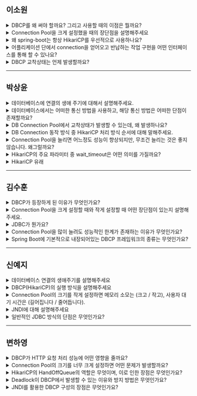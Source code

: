 ## 이소원

<details>
<summary>DBCP를 왜 써야 할까요? 그리고 사용할 때의 이점은 뭘까요?</summary>

DBCP는 DB 연결을 매번 새로 생성하고 닫는데 드는 비용을 줄이기 위해 사용됩니다.

데이터베이스와의 연결은 TCP 기반 통신으로, 초기 연결 시 3-way handshake, 인증과정, 세션 설정 등으로 시간과 리소스가 많이 소모됩니다.

그래서 DBCP를 사용하면 미리 일정 수의 커넥션을 생성해 pool에 보관하고 요청이 올 때마다 그 중 하나를 빌려서 사용하고, 사용 후 반납합니다.

이 방식은 재사용이 가능해 성능이 크게 향상되며, 커넥션 수를 제한하여 DB 과부하도 방지할 수 있습니다.

따라서 성능 최적화와 자원 관리 측면 모두에서 DBCP는 필수적인 구성요소라고 할 수 있습니다.

</details>

<details>
<summary>Connection Pool을 크게 설정했을 때의 장단점을 설명해주세요</summary>

장점 : 커넥션의 수가 많아 부족 현상이 덜하여 사용자 대기 시간이 줄어듦니다.

단점 : 커넥션의 수가 많으면 그만큼 많은 수의 스레드의 요청을 처리하게 되고 이로 인해 문맥 교환이 증가하여 DB 성능이 저하됩니다.

</details>

<details>
<summary>왜 spring-boot는 항상 HikariCP를 우선적으로 사용하나요?</summary>

Spring Boot 2.x부터 HikariCP가 성능과 안정성 면에서 우수한 커넥션 풀로 평가되기 때문에 기본적으로 사용됩니다.

HikariCP만 HandOffQueue 를 사용합니다.

Spring Boot는 spring-boot-starter-jdbc나 spring-boot-starter-data-jpa 의존성을 추가하면 자동으로 DataSource를 구성하는데, 이때 classpath에 HikariCP가 있으면 기본 구현체로 자동 설정됩니다.

이전에는 Apache DBCP나 Tomcat JDBC Pool도 사용되었지만, HikariCP가 더 나은 **Connection 획득 시간, 경량성, 안정성** 등을 보여주기 때문에 지금은 공식적으로도 권장되고 있습니다.

만약 HikariCP를 사용하지 않고 다른 풀을 사용하고 싶다면, spring.datasource.type 설정을 통해 명시적으로 변경할 수 있습니다.

• HikariCP는 바이트코드 수준까지 극단적으로 최적화되어있기에 가장 많이 사용됩니다.

</details>

<details>
<summary>어플리케이션 단에서 connection을 얻어오고 반납하는 작업 구현을 어떤 인터페이스를 통해 할 수 있나요?</summary>

Data Source

</details>

<details>
<summary>DBCP 교착상태는 언제 발생할까요?</summary>

DBCP에서의 교착상태는 모든 커넥션이 소진되고 반납되지 않아 새로운 요청들이 무한히 커넥션을 (스레드가) 기다리는 상태를 의미합니다.

커넥션 누수방지, 적절한 커넥션 풀 크기, 타임아웃 설정 등으로 예방할 수 있습니다.

</details>

---

## 박상윤

<details>
<summary>데이터베이스에 연결의 생애 주기에 대해서 설명해주세요.</summary>

1. 데이터베이스 드라이버를 사용해 데이터베이스 연결을 엽니다.  
2. 데이터를 읽고 쓰기 위한 TCP 소켓을 엽니다.  
3. TCP 소켓을 사용해서 데이터를 통신합니다.  
4. 데이터베이스 연결을 닫습니다.  
5. TCP 소켓을 닫습니다.

</details>

<details>
<summary>데이터베이스에서는 어떠한 통신 방법을 사용하고, 해당 통신 방법은 어떠한 단점이 존재할까요?</summary>

DB는 TCP기반 통신 방법을 사용하고, 매번 커넥션을 열고 닫을때 3-way-handshake와 4-way-handshake로 인해 시간적인 비용 발생으로 서비스 성능이 저하됩니다.

</details>

<details>
<summary>DB Connection Pool에서 교착상태가 발생할 수 있는데, 왜 발생하나요?</summary>

스레드가 서로의 DB Connection이 반납되기만을 무한정 대기하게 되며 발생합니다.

</details>

<details>
<summary>DB Connection 동작 방식 중 HikariCP 처리 방식 순서에 대해 말해주세요.</summary>

1. Thread가 Connection을 요청하여 Connection Pool에 유휴 Connection을 찾아 반환합니다.  
2. 가능한 Connection이 존재하지 않으면, **HandOffQueue를 Polling하면서 다른 Thread의 반납을 기다립니다.**  
3. 사용한 Connection이 반납되면, Connection Pool이 Connection 사용내역을 기록하고, HandOffQueue에 반납된 Connection을 넣습니다.  
4. HandQueue를 Polling하던 대기 Thread가 Connection을 획득하고 작업을 이어나갑니다.

</details>

<details>
<summary>Connection Pool을 늘리면 어느정도 성능이 향상되지만, 무조건 늘리는 것은 좋지 않습니다. 왜그럴까요?</summary>

커넥션 수가 많아지면, 운영체제는 각 쓰레드간 Context Switching을 자주 해야 하며, 이로 인해 CPU의 자원이 소모되어 오버헤드가 발생합니다.

</details>

<details>
<summary>HikariCP의 주요 파라미터 중 wait_timeout은 어떤 의미를 가질까요?</summary>

wait_timeout은 DB 서버에서 커넥션이 **유휴 상태**일 때, 얼마나 오랫동안 대기할지를 설정하는 파라미터입니다.

설정된 시간 동안 커넥션에서 아무 활동이 없는 경우, 해당 커넥션을 자동으로 종료시킵니다.

</details>

<details>
<summary>HikariCP 유래</summary>

히카리CP의 이름 유래는 크게 두 가지 측면에서 해석할 수 있습니다.

첫째, "히카리(光)"는 일본어로 "빛"을 의미하며, 이는 데이터베이스 커넥션 풀이 데이터베이스와 웹 애플리케이션 사이를 빛처럼 빠르게 연결해 준다는 의미에서 유래되었다고 볼 수 있습니다.

둘째, "Hikari"는 최소한의 필요한 코드만 사용하여 가볍고 효율적인 구현을 추구한다는 의미를 담고 있다고 합니다.

![image.png](attachment:8a983f71-f35e-4dc7-9edc-5648c982f4d7:image.png)

</details>

---

## 김수훈

<details>
<summary>DBCP가 등장하게 된 이유가 무엇인가요?</summary>

데이터베이스와 애플리케이션 사이의 데이터 통신에 TCP를 사용합니다.  
하지만 TCP기반 통신 시, 매번 connection을 열고닫는 시간적인 비용 발생으로 서비스 성능저하가 발생하고, 시스템의 많은 부하를 주는 해당 비용을 해결하기 위해 DBCP 등장했습니다.

</details>

<details>
<summary>Connection Pool을 크게 설정할 때와 작게 설정할 때 어떤 장단점이 있는지 설명해주세요.</summary>

Connection Pool을 크게 설정하면 스레드가 사용하는 connection 외에 남은 connection은 메모리 공간만 차지하기 때문에 메모리 소모가 큰 반면에 사용자 대기시간은 줄어듭니다.  
반대로 Connection Pool을 작게 설정하면 메모리 소모량은 적지만 사용자 대기시간이 늘어납니다.

</details>

<details>
<summary>JDBC가 뭔가요?</summary>

JDBC는 자바에서 데이터베이스에 연결하고 SQL을 실행할 수 있도록 도와주는 표준 API입니다.  
자바와 DB 간의 통신을 중계해주는 역할을 합니다.

</details>

<details>
<summary>Connection Pool을 많이 늘려도 성능적인 한계가 존재하는 이유가 무엇인가요?</summary>

Context Switching으로 인한 오버헤드가 더 많이 발생하기 때문입니다.

</details>

<details>
<summary>Spring Boot에 기본적으로 내장되어있는 DBCP 프레임워크의 종류는 무엇인가요?</summary>

HikariCP입니다.

</details>

---

## 신예지

<details>
<summary>데이터베이스 연결의 생애주기를 설명해주세요</summary>

먼저 데이터베이스 드라이버를 사용하여 데이터베이스 연결을 엽니다.  
다음으로 데이터를 읽고 쓰기 위한 TCP 소켓 열고, TCP 소켓을 사용해서 데이터 통신을 합니다.  
이후 데이터베이스 연결을 먼저 닫고 TCP 소켓을 닫습니다. (DB를 닫으면 TCP도 자동으로 닫힘)

</details>

<details>
<summary>DBCP(HikariCP)의 실행 방식을 설명해주세요</summary>

Thread가 Connection을 요청하여 Connection Pool에 유휴 Connection을 찾아 반환합니다.  
가능한 Connection이 존재하지 않으면, HandOffQueue를 Polling하면서 다른 Thread의 Connection 반납을 기다립니다.  
만약 이때 지정한 TimeOut 시간이 만료되면 예외를 던집니다.  
사용한 Connection이 반납되면 Connection Pool이 Connection 사용내역을 기록하고, HandOffQueue에 반납된 Connection을 넣습니다.  
이를 통해 HandOffQueue를 Polling하던 대기 Thread가 Connection을 획득하고 작업을 이어나간다.

</details>

<details>
<summary>Connection Pool의 크기를 작게 설정하면 메모리 소모는 (크고 / 작고), 사용자 대기 시간은 (길어집니다 / 줄어듭니다).</summary>

작고, 길어집니다

</details>

<details>
<summary>JNDI에 대해 설명해주세요</summary>

Java 애플리케이션에서 리소스, 객체 및 서비스에 대한 표준 네이밍 및 디렉터리 서비스에 접근할 수 있게 해주는 API 및 스펙입니다.

</details>

<details>
<summary>일반적인 JDBC 방식의 단점은 무엇인가요?</summary>

일반적인 JDBC는 Database Pool 방식을 사용하지 않고 DB에서 정보를 가져올때마다 Driver를 로드하고 커넥션을 열고 닫기 때문에 시간이 오래 걸리고 비효율적이라는 단점이 있습니다.

</details>

---

## 변하영

<details>
<summary>DBCP가 HTTP 요청 처리 성능에 어떤 영향을 줄까요?</summary>

DBCP은 매 요청마다 DB연결을 새로 만드는 오버헤드를 줄여줍니다.  
미리 생성해놓은 Connection을 재사용함으로써 요청 처리 속도가 빨라지고, 동시에 많은 요청이 들어와도 효율적으로 처리할 수 있습니다.

</details>

<details>
<summary>Connection Pool의 크기를 너무 크게 설정하면 어떤 문제가 발생할까요?</summary>

Connection이 많아질수록 DB 서버 입장에서는 더 많은 스레드를 관리해야 하므로 Context Switching 오버헤드가 커집니다.  
또한, 메모리 사용량도 늘어납니다.

</details>

<details>
<summary>HikariCP의 HandOffQueue의 역할은 무엇이며, 이로 인한 장점은 무엇인가요?</summary>

HandOffQueue는 커넥션이 부족할 때 다른 스레드가 반납하는 커넥션을 기다리는 큐입니다.  
이를 통해 커넥션을 효율적으로 재사용할 수 있습니다.

</details>

<details>
<summary>Deadlock이 DBCP에서 발생할 수 있는 이유와 방지 방법은 무엇인가요?</summary>

Deadlock은 서로 다른 스레드가 커넥션을 점유한 채 반납만을 기다릴 때 발생합니다.  
Timeout 설정을 통해 무한대기를 피할 수 있습니다.

</details>

<details>
<summary>JNDI를 활용한 DBCP 구성의 장점은 무엇인가요?</summary>

DB Pool을 WAS 수준에서 설정하고 static 객체처럼 관리할 수 있어 효율적입니다.  
설정을 외부화하여 여러 애플리케이션에서 공유도 가능하고 확장성도 뛰어납니다.

</details>

